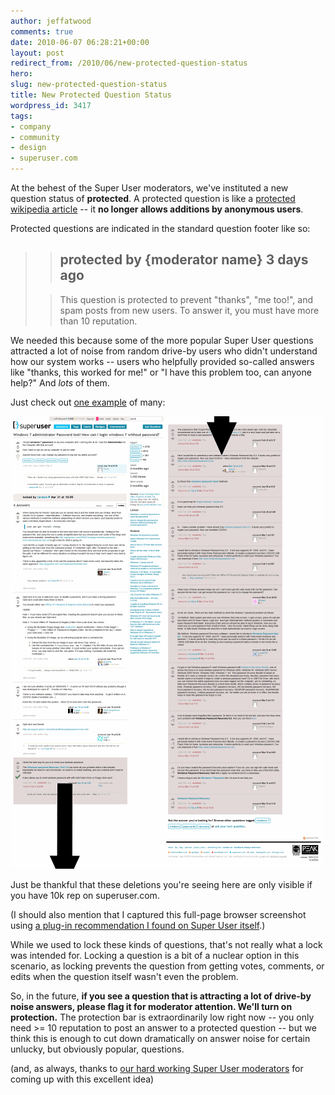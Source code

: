 ```yaml
---
author: jeffatwood
comments: true
date: 2010-06-07 06:28:21+00:00
layout: post
redirect_from: /2010/06/new-protected-question-status
hero: 
slug: new-protected-question-status
title: New Protected Question Status
wordpress_id: 3417
tags:
- company
- community
- design
- superuser.com
---
```



At the behest of the Super User moderators, we've instituted a new question status of **protected**. A protected question is like a [protected wikipedia article](http://en.wikipedia.org/wiki/Protection_policy) -- it **no longer allows additions by anonymous users**.



Protected questions are indicated in the standard question footer like so:





<blockquote>

> 
> ## protected by {moderator name} 3 days ago
> 
> 

> 
> This question is protected to prevent "thanks", "me too!", and spam posts from new users. To answer it, you must have more than 10 reputation.
> 
> 
</blockquote>





We needed this because some of the more popular Super User questions attracted a lot of noise from random drive-by users who didn't understand how our system works -- users who helpfully provided so-called answers like "thanks, this worked for me!" or "I have this problem too, can anyone help?" And _lots_ of them.



Just check out [one example](http://superuser.com/questions/95685/windows-7-administrator-password-lost-how-can-i-login-windows-7-without-password) of many:



[![](/images/wordpress/superuser-deleted-answers-small.png)](/images/wordpress/superuser-deleted-answers.png)



Just be thankful that these deletions you're seeing here are only visible if you have 10k rep on superuser.com.



(I should also mention that I captured this full-page browser screenshot using [a plug-in recommendation I found on Super User itself](http://superuser.com/questions/120266/how-can-i-take-browser-screenshots-at-a-higher-resolution-than-my-browser-support).)



While we used to lock these kinds of questions, that's not really what a lock was intended for. Locking a question is a bit of a nuclear option in this scenario, as locking prevents the question from getting votes, comments, or edits when the question itself wasn't even the problem.



So, in the future, **if you see a question that is attracting a lot of drive-by noise answers, please flag it for moderator attention. We'll turn on protection.** The protection bar is extraordinarily low right now -- you only need >= 10 reputation to post an answer to a protected question -- but we think this is enough to cut down dramatically on answer noise for certain unlucky, but obviously popular, questions.



(and, as always, thanks to [our hard working Super User moderators](http://superuser.com/about) for coming up with this excellent idea)

